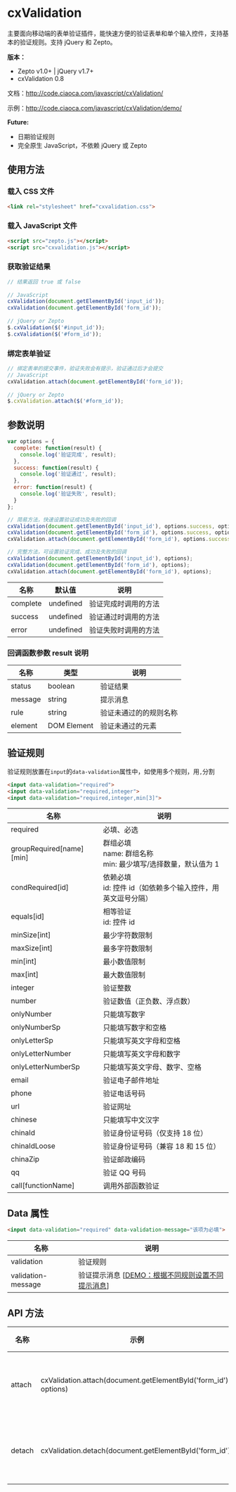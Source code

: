 # cxValidation
主要面向移动端的表单验证插件，能快速方便的验证表单和单个输入控件，支持基本的验证规则。支持 jQuery 和 Zepto。

**版本：**
* Zepto v1.0+ | jQuery v1.7+
* cxValidation 0.8

文档：http://code.ciaoca.com/javascript/cxValidation/

示例：http://code.ciaoca.com/javascript/cxValidation/demo/

**Future:**
* 日期验证规则
* 完全原生 JavaScript，不依赖 jQuery 或 Zepto

## 使用方法
### 载入 CSS 文件
```html
<link rel="stylesheet" href="cxvalidation.css">
```

### 载入 JavaScript 文件
```html
<script src="zepto.js"></script>
<script src="cxvalidation.js"></script>
```

### 获取验证结果
```javascript
// 结果返回 true 或 false 
 
// JavaScript 
cxValidation(document.getElementById('input_id'));
cxValidation(document.getElementById('form_id'));
 
// jQuery or Zepto 
$.cxValidation($('#input_id'));
$.cxValidation($('#form_id'));
```

### 绑定表单验证
```javascript
// 绑定表单的提交事件，验证失败会有提示，验证通过后才会提交
// JavaScript
cxValidation.attach(document.getElementById('form_id'));
 
// jQuery or Zepto
$.cxValidation.attach($('#form_id'));
```

## 参数说明
```javascript
var options = {
  complete: function(result) {
    console.log('验证完成', result);
  },
  success: function(result) {
    console.log('验证通过', result);
  },
  error: function(result) {
    console.log('验证失败', result);
  }
};

// 简易方法，快速设置验证成功及失败的回调
cxValidation(document.getElementById('input_id'), options.success, options.error);
cxValidation(document.getElementById('form_id'), options.success, options.error);
cxValidation.attach(document.getElementById('form_id'), options.success, options.error);

// 完整方法，可设置验证完成、成功及失败的回调
cxValidation(document.getElementById('input_id'), options);
cxValidation(document.getElementById('form_id'), options);
cxValidation.attach(document.getElementById('form_id'), options);
```

名称 | 默认值 | 说明
--- | ---| ---
complete | undefined | 验证完成时调用的方法
success | undefined | 验证通过时调用的方法
error | undefined | 验证失败时调用的方法

### 回调函数参数 result 说明
名称 | 类型 | 说明
--- | ---| ---
status | boolean | 验证结果
message | string | 提示消息
rule | string | 验证未通过的的规则名称
element | DOM Element | 验证未通过的元素


  
## 验证规则
验证规则放置在```input```的```data-validation```属性中，如使用多个规则，用```,```分割

```html
<input data-validation="required">
<input data-validation="required,integer">
<input data-validation="required,integer,min[3]">
```

名称 | 说明
--- | ---
required | 必填、必选
groupRequired[name][min] | 群组必填<br>name: 群组名称<br>min: 最少填写/选择数量，默认值为 1
condRequired[id] | 依赖必填<br>id: 控件 id（如依赖多个输入控件，用英文逗号分隔）
equals[id] | 相等验证<br>id: 控件 id
minSize[int] | 最少字符数限制
maxSize[int] | 最多字符数限制
min[int] | 最小数值限制
max[int] | 最大数值限制
integer | 验证整数
number | 验证数值（正负数、浮点数）
onlyNumber | 只能填写数字
onlyNumberSp | 只能填写数字和空格
onlyLetterSp | 只能填写英文字母和空格
onlyLetterNumber | 只能填写英文字母和数字
onlyLetterNumberSp | 只能填写英文字母、数字、空格
email | 验证电子邮件地址
phone | 验证电话号码
url | 验证网址
chinese | 只能填写中文汉字
chinaId | 验证身份证号码（仅支持 18 位）
chinaIdLoose | 验证身份证号码（兼容 18 和 15 位）
chinaZip | 验证邮政编码
qq | 验证 QQ 号码
call[functionName] | 调用外部函数验证
  
## Data 属性
```html
<input data-validation="required" data-validation-message="该项为必填">
```
名称 | 说明
--- | ---
validation | 验证规则
validation-message | 验证提示消息 [[DEMO：根据不同规则设置不同提示消息](http://code.ciaoca.com/javascript/cxValidation/demo/message)]

## API 方法
名称 | 示例 | 说明
--- | ---| ---
attach | cxValidation.attach(document.getElementById('form_id'), options) | 绑定表单验证
detach | cxValidation.detach(document.getElementById('form_id')) | 解除表单验证
